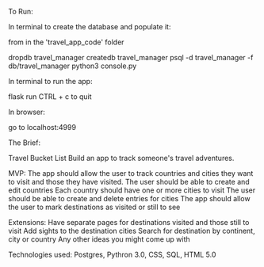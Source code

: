 To Run: 

In terminal to create the database and populate it:

from in the 'travel_app_code' folder

dropdb travel_manager
createdb travel_manager
psql -d travel_manager -f db/travel_manager
python3 console.py

In terminal to run the app:

flask run
CTRL + c to quit

In browser:

go to localhost:4999

The Brief:

Travel Bucket List
Build an app to track someone's travel adventures.

MVP:
The app should allow the user to track countries and cities they want to visit and those they have visited.
The user should be able to create and edit countries
Each country should have one or more cities to visit
The user should be able to create and delete entries for cities
The app should allow the user to mark destinations as visited or still to see

Extensions:
Have separate pages for destinations visited and those still to visit
Add sights to the destination cities
Search for destination by continent, city or country
Any other ideas you might come up with

Technologies used: Postgres, Pythron 3.0, CSS, SQL, HTML 5.0